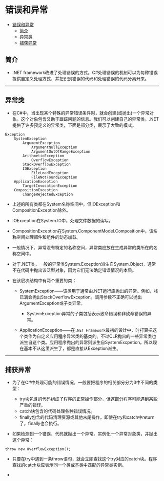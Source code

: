 # 错误和异常
<!-- TOC -->

- [错误和异常](#错误和异常)
    - [简介](#简介)
    - [异常类](#异常类)
    - [捕获异常](#捕获异常)

<!-- /TOC -->

## 简介
- .NET framework改进了处理错误的方式。C#处理错误的机制可以为每种错误提供自定义处理方式，并把识别错误的代码和处理错误的代码分离开来。


---
## 异常类
- 在C#中，当出现某个特殊的异常错误条件时，就会创建(或抛出)一个异常对象。这个对象包含又助于跟踪问题的信息。我们可以创建自己的异常类。.NET提供了许多预定义的异常类，下面是部分类，展示了大致的模式。
```
Exception
    SystemException
        ArgumentException
            ArgumentNullException
            ArgumentOutOfRangeException
        ArithmeticException
            OverflowException
        StackOverflowException
        IOException
            FileLoadException
            FileNotFoundException
    ApplicationException
        TargetInvocationException
    CompositionException
        ChangeRejectedException
```

- 上述的所有类都在System名称空间中，但IOException和CompositionException除外。
- IOException在System.IO中，处理文件数据的读写。
- CompositionException在System.ComponentModel.Composition中，该名称空间处理部件和组件的动态加载。

- 一般情况下，异常没有特定的名称空间，异常类应放在生成异常的类所在的名称空间中。

- 对于.NET类，一般的异常类System.Exception派生自System.Object，通常不在代码中抛出该泛型对象，因为它们无法确定错误情况的本质。

- 在该层次结构中有两个重要的类：
    - SystemException——该类用于通常由.NET运行库抛出的异常。例如，栈已满会抛出StackOverflowException。调用参数不正确可以抛出ArgumentException或子类异常。
        - SystemException异常的子类包括表示致命错误和非致命错误的异常。

    - ApplicationException——在`.NET Framework`最初的设计中，时打算把这个类作为自定义应用程序异常类的基类的。不过CLR抛出的一些异常类也派生自这个类。应用程序抛出的异常则派生自SystemExcpetion。所以现在基本不从这里派生了，都是直接从Exception派生。


---
## 捕获异常
- 为了在C#中处理可能的错误情况，一般要把程序的相关部分分为3中不同的类型：
    - try块包含的代码组成了程序的正常操作部分，但这部分程序可能遇到某些严重的错误。
    - catch块包含的代码处理各种错误情况。
    - finally包含的代码清理资源或其他末尾操作。即使在try和catch中return了，finally也会执行。

- 如果检测到一个错误，代码就抛出一个异常。实例化一个异常对象类，并抛出这个异常：
```
throw new OverflowException();
```

- 只要在try中遇到一条throw语句，就会立即查找这个try对应的catch块。程序查找的catch块应表示同一个类或基类中匹配的异常类实例。

- 